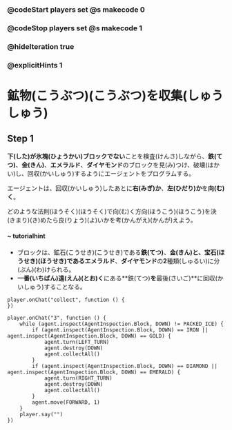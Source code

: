 ### @codeStart players set @s makecode 0
### @codeStop players set @s makecode 1

### @hideIteration true 
### @explicitHints 1


# 鉱物(こうぶつ)(こうぶつ)を収集(しゅうしゅう)
<!-- # Surroundings  -->

## Step 1

**下(した)**が**氷塊(ひょうかい)**ブロックで**ない**ことを検査(けんさ)しながら、**鉄(てつ)**、**金(きん)**、**エメラルド**、**ダイヤモンド**のブロックを見(み)つけ、破壊(はかい)し、回収(かいしゅう)するようにエージェントをプログラムする。<br>

エージェントは、回収(かいしゅう)したあとに**右(みぎ)か**、**左(ひだり)か**を**向(む)く**。<br>

どのような法則(ほうそく)(ほうそく)で向(む)く方向(ほうこう)(ほうこう)を決(きまり)(き)めたら良(りょう)(よ)いかを考(かんがえ)(かんが)えよう。<br>


#### ~ tutorialhint 
- ブロックは、鉱石(こうせき)(こうせき)である**鉄(てつ)**、**金(きん)**と、宝石(ほうせき)(ほうせき)である**エメラルド**、**ダイヤモンド**の**2**種類(しゅるい)に分(ぶん)(わ)けられる。
- **一番(いちばん)遠(えん)(とお)く**にある**鉄(てつ)**を**最後(さいご)**に回収(かいしゅう)することなる。

<!-- While **inspecting the block down** that is **not packed ice**, program the Agent to locate, **destroy** and **collect** the following blocks: **iron**, **gold**, **emerald** and **diamond**.  -->

```template
player.onChat("collect", function () {
})
```

```ghost
player.onChat("3", function () {
    while (agent.inspect(AgentInspection.Block, DOWN) != PACKED_ICE) {
        if (agent.inspect(AgentInspection.Block, DOWN) == IRON || agent.inspect(AgentInspection.Block, DOWN) == GOLD) {
            agent.turn(LEFT_TURN)
            agent.destroy(DOWN)
            agent.collectAll()
        }
        if (agent.inspect(AgentInspection.Block, DOWN) == DIAMOND || agent.inspect(AgentInspection.Block, DOWN) == EMERALD) {
            agent.turn(RIGHT_TURN)
            agent.destroy(DOWN)
            agent.collectAll()
        }
        agent.move(FORWARD, 1)
    }
    player.say("")
})
```
